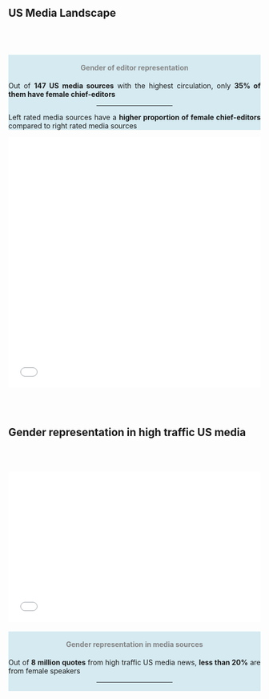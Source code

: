 <!-- ---
layout: post
title: "Statistics"
# subtitle: "because they lacked opposable thumbs and the brainpower to build a space program."
background: ''
--- -->

## US Media Landscape
<br><br>
<div class="row">
      <div class="col-lg-4" style="background-color:rgba(173, 216, 230, 0.5); text-align:center">
            <div class="d-block h-100">
                <h4 style="color:#858585;"><br>Gender of editor representation</h4>
                  <p align="justify"> Out of <b>147 US media sources</b> with the highest circulation, only <b>35% of them have female chief-editors</b> </p>
                <hr style="margin: auto;border-color: rgb(173, 216, 230); border-width: 0.25rem; width: 30%;">
                <p align="justify"> Left rated media sources have a <b>higher proportion of female chief-editors</b> compared to right rated media sources </p>
            </div>
      </div>
      <div class="col-lg-8">
            <div class="d-block h-100">
                <iframe  width = "100%" height= "500" frameborder="0" scrolling="no" src="//plotly.com/~VFayt99/3.embed"></iframe>
            </div>
      </div>
      
</div>


<br><br>

## Gender representation in high traffic US media
<br><br>
<div class="row">
    <div class="col-lg-8">
            <div class="d-block h-100">
                <iframe width="100%" height="300" frameborder="0" scrolling="no" src="//plotly.com/~VFayt99/1.embed"></iframe>
            </div>
      </div>
      <div class="col-lg-4" style="background-color:rgba(173, 216, 230, 0.5); text-align:center">
            <div class="d-block h-100">
                <h4 style="color:#858585;"><br>Gender representation in media sources</h4>
                  <p align="justify"> Out of <b>8 million quotes</b> from high traffic US media news, <b>less than 20%</b> are from female speakers </p>
                <hr style="margin: auto;border-color: rgb(173, 216, 230); border-width: 0.25rem; width: 30%;">
                <br>
            </div>
      </div>
</div>

<br><br>


